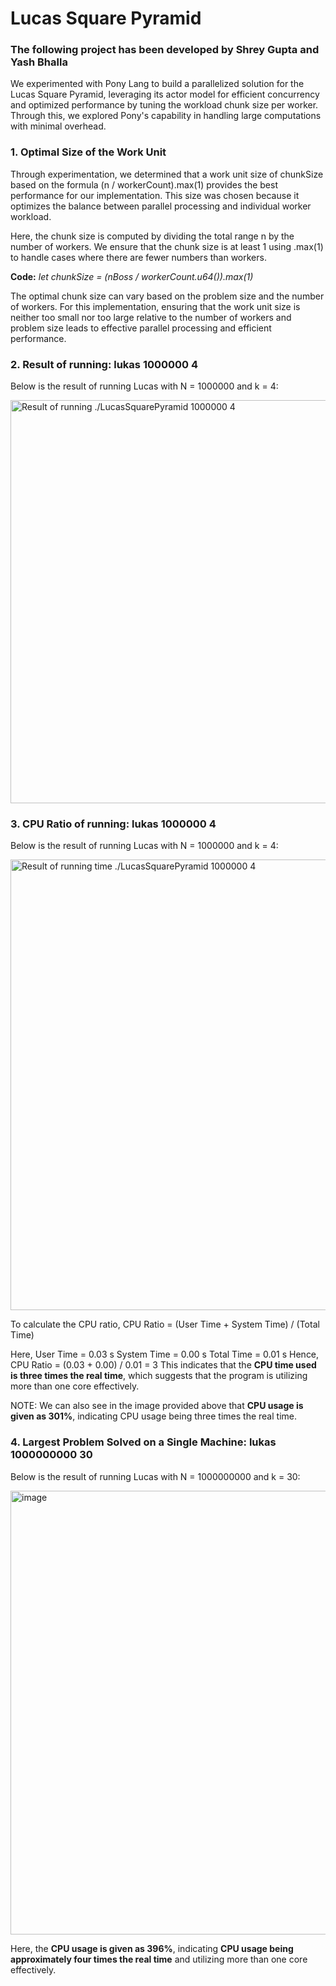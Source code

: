 # Lucas Square Pyramid

### The following project has been developed by Shrey Gupta and Yash Bhalla 

We experimented with Pony Lang to build a parallelized solution for the Lucas Square Pyramid, leveraging its actor model for efficient concurrency and optimized performance by tuning the workload chunk size per worker. Through this, we explored Pony's capability in handling large computations with minimal overhead.

### 1. Optimal Size of the Work Unit
Through experimentation, we determined that a work unit size of chunkSize based on the formula (n / workerCount).max(1) provides the best performance for our implementation. This size was chosen because it optimizes the balance between parallel processing and individual worker workload.

Here, the chunk size is computed by dividing the total range n by the number of workers. We ensure that the chunk size is at least 1 using .max(1) to handle cases where there are fewer numbers than workers.

**Code:** *let chunkSize = (nBoss / workerCount.u64()).max(1)*

The optimal chunk size can vary based on the problem size and the number of workers. For this implementation, ensuring that the work unit size is neither too small nor too large relative to the number of workers and problem size leads to effective parallel processing and efficient performance.

### 2. Result of running: lukas 1000000 4

Below is the result of running Lucas with N = 1000000 and k = 4:

<img width="645" alt="Result of running ./LucasSquarePyramid 1000000 4" src="https://github.com/user-attachments/assets/9d62e6a9-ff91-4f13-bee5-915702e6ed37">

### 3. CPU Ratio of running: lukas 1000000 4

Below is the result of running Lucas with N = 1000000 and k = 4:

<img width="721" alt="Result of running  time ./LucasSquarePyramid 1000000 4" src="https://github.com/user-attachments/assets/d1d3af1f-b3fd-4734-8982-db6e75b096fe">

To calculate the CPU ratio,
  CPU Ratio = (User Time + System Time) / (Total Time)

  Here, User Time = 0.03 s
        System Time = 0.00 s
        Total Time = 0.01 s
  Hence, CPU Ratio = (0.03 + 0.00) / 0.01 = 3
This indicates that the **CPU time used is three times the real time**, which suggests that the program is utilizing more than one core effectively.

NOTE: We can also see in the image provided above that **CPU usage is given as 301%**, indicating CPU usage being three times the real time.

### 4. Largest Problem Solved on a Single Machine:  lukas 1000000000 30

Below is the result of running Lucas with N = 1000000000 and k = 30:

<img width="710" alt="image" src="https://github.com/user-attachments/assets/8ccd8c16-9365-43c7-963f-d09f741056a1">

Here, the **CPU usage is given as 396%**, indicating **CPU usage being approximately four times the real time** and utilizing more than one core effectively.














